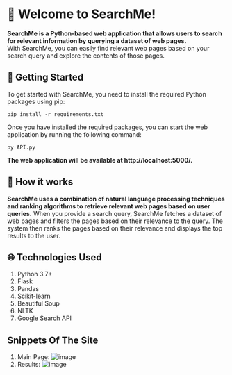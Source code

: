 # 👋 Welcome to SearchMe!
__SearchMe is a Python-based web application that allows users to search for relevant information by querying a dataset of web pages.__\
With SearchMe, you can easily find relevant web pages based on your search query and explore the contents of those pages.

## 🚀 Getting Started
To get started with SearchMe, you need to install the required Python packages using pip:
```
pip install -r requirements.txt
```

Once you have installed the required packages, you can start the web application by running the following command:
```
py API.py
```
__The web application will be available at http://localhost:5000/.__

## 📖 How it works
__SearchMe uses a combination of natural language processing techniques and ranking algorithms 
to retrieve relevant web pages based on user queries.__
When you provide a search query, SearchMe fetches a dataset of web pages and filters the pages based on their relevance to the query.
The system then ranks the pages based on their relevance and displays the top results to the user.

## 🌐 Technologies Used
1. Python 3.7+
2. Flask
3. Pandas
4. Scikit-learn
5. Beautiful Soup
6. NLTK
7. Google Search API


## Snippets Of The Site
1. Main Page: ![image](https://github.com/El-Srogey/NLPower/assets/123467925/d35fd5f1-59a6-461e-8ecc-6f5acd960bac)
2. Results: ![image](https://github.com/El-Srogey/NLPower/assets/123467925/7cff9e34-1709-4fc9-bc72-0fdc857919fa)
